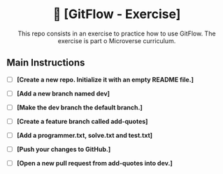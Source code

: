 <a name="readme-top"></a>
<div align="center">

# 📖 [GitFlow - Exercise] <a name="about-project"></a>

This repo consists in an exercise to practice how to use GitFlow. The exercise is part o Microverse curriculum.

</div>

## Main Instructions


- [ ] **[Create a new repo. Initialize it with an empty README file.]**

- [ ] **[Add a new branch named dev]**

- [ ] **[Make the dev branch the default branch.]**

- [ ] **[Create a feature branch called add-quotes]**



- [ ] **[Add a programmer.txt, solve.txt and test.txt]**
- [ ] **[Push your changes to GitHub.]**
- [ ] **[Open a new pull request from add-quotes into dev.]**




